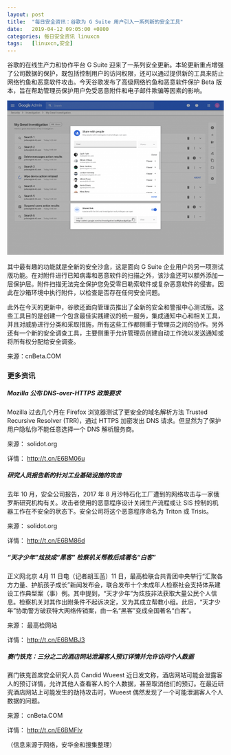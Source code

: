 ```yaml
---
layout: post
title:	"每日安全资讯：谷歌为 G Suite 用户引入一系列新的安全工具"
date:	2019-04-12 09:05:00 +0800 
categories:	每日安全资讯 linuxcn 
tags:	[linuxcn,安全]
---
```



谷歌的在线生产力和协作平台 G Suite 迎来了一系列安全更新。本轮更新重点增强了公司数据的保护，既包括控制用户的访问权限，还可以通过提供新的工具来防止网络钓鱼和恶意软件攻击。今天谷歌发布了高级网络钓鱼和恶意软件保护 Beta 版本，旨在帮助管理员保护用户免受恶意附件和电子邮件欺骗等因素的影响。


![](/Asserts/Images/album/201904/12/090519h2qqqytq7x8yht2s.png)


其中最有趣的功能就是全新的安全沙盒，这是面向 G Suite 企业用户的另一项测试版功能。在对附件进行已知病毒和恶意软件的扫描之外，该沙盒还可以额外添加一层保护层。附件扫描无法完全保护您免受零日勒索软件或复杂恶意软件的侵害。因此在沙箱环境中执行附件，以检查是否存在任何安全问题。


此外在今天的更新中，谷歌还面向管理员推出了全新的安全和警报中心测试版。这些工具目的是创建一个包含最佳实践建议的统一服务，集成通知中心和相关工具，并且对威胁进行分类和采取措施，所有这些工作都侧重于管理员之间的协作。另外还有一个新的安全调查工具，主要侧重于允许管理员创建自动工作流以发送通知或将所有权分配给安全调查。


来源：cnBeta.COM


### 更多资讯


##### Mozilla 公布 DNS-over-HTTPS 政策要求


Mozilla 过去几个月在 Firefox 浏览器测试了更安全的域名解析方法 Trusted Recursive Resolver (TRR)，通过 HTTPS 加密发出 DNS 请求。但显然为了保护用户隐私你不能任意选择一个 DNS 解析服务商。


来源： solidot.org


详情： <http://t.cn/E6BM06u> 


##### 研究人员报告新的针对工业基础设施的攻击


去年 10 月，安全公司报告，2017 年 8 月沙特石化工厂遭到的网络攻击与一家俄罗斯研究机构有关。攻击者使用的恶意程序设计关闭生产流程或让 SIS 控制的机器工作在不安全的状态下。安全公司将这个恶意程序命名为 Triton 或 Trisis。


来源： solidot.org


详情： <http://t.cn/E6BM86d> 


##### “天才少年”炫技成“黑客” 检察机关帮教后成著名“白客”


正义网北京 4月 11 日电（记者胡玉菡）11 日，最高检联合共青团中央举行“汇聚各方力量、护航孩子成长”新闻发布会，联合发布十个未成年人检察社会支持体系建设工作典型案（事）例。其中提到，“天才少年”为炫技非法获取大量公民个人信息。检察机关对其作出附条件不起诉决定，又为其成立帮教小组。此后，“天才少年”协助警方破获特大网络传销案，由一名“黑客”变成全国著名“白客”。


来源： 最高检网站


详情： <http://t.cn/E6BMBJ3> 


##### 赛门铁克：三分之二的酒店网站泄漏客人预订详情并允许访问个人数据


赛门铁克首席安全研究人员 Candid Wueest 近日发文称，酒店网站可能会泄露客人的预订详情，允许其他人查看客人的个人数据，甚至取消他们的预订。在最近研究酒店网站上可能发生的劫持攻击时，Wueest 偶然发现了一个可能泄漏客人个人数据的问题。


来源： cnBeta.COM


详情： <http://t.cn/E6BMFIv> 


（信息来源于网络，安华金和搜集整理）
